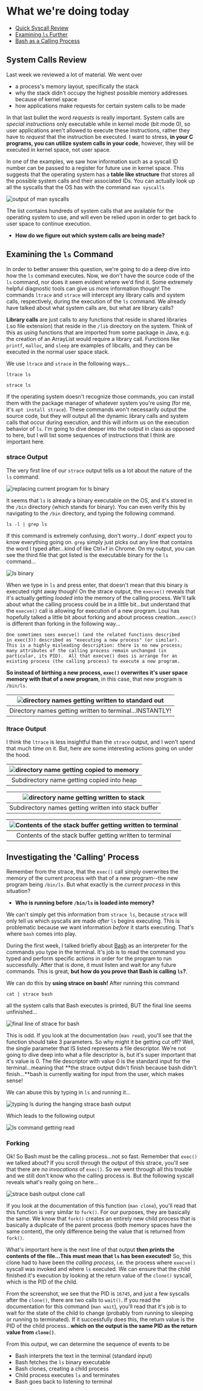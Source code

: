 # What we're doing today
+ [Quick Syscall Review](#syscall)
+ [Examining `ls` Further](#ls)
+ [Bash as a Calling Process](#bash)


## System Calls Review <a name = "syscall"></a>
Last week we reviewed a lot of material. We went over 

+ a process's memory layout, specifically the stack
+ why the stack didn't occupy the highest possible memory addresses because of kernel space
+ how applications make requests for certain system calls to be made

In that last bullet the word *requests* is really important. System calls are *special instructions* only executable while in kernel mode (bit mode 0), so user applications aren't allowed to execute these instructions, rather they have to *request* that the instruction be executed. I want to stress, **in your C programs, you can utilize system calls in your code**, however, they will be executed in kernel space, not user space.

In one of the examples, we saw how information such as a syscall ID number can be passed to a register for future use in kernel space. This suggests that the operating system has a **table like structure** that stores all the possible system calls and their associated IDs. You can actually look up all the syscalls that the OS has with the command `man syscalls`

![output of man syscalls](/images/man-syscalls.png)

The list contains hundreds of system calls that are available for the operating system to use, and will even be relied upon in order to get back to user space to continue execution. 

 + **How do we figure out which system calls are being made?**

 ## Examining the `ls` Command <a name = "ls"></a>
In order to better answer this question, we're going to do a deep dive into how the `ls` command executes. Now, we don't have the source code of the `ls` command, nor does it seem evident where we'd find it. Some extremely helpful diagnostic tools can give us more information though! The commands `ltrace` and `strace` will intercept any library calls and system calls, respectively, during the execution of the `ls` command. We already have talked about what system calls are, but what are library calls? 

**Library calls** are just calls to any functions that reside in shared libraries (.so file extension) that reside in the `/lib` directory on the system. Think of this as using functions that are imported from some package in Java, e.g. the creation of an ArrayList would require a library call. Functions like `printf`, `malloc`, and `sleep` are examples of libcalls, and they can be executed in the normal user space stack.

We use `ltrace` and `strace` in the following ways...

```
ltrace ls
```

```
strace ls
```
If the operating system doesn't recognize those commands, you can install them with the package manager of whatever system you're using (for me, it's `apt install strace`). These commands won't necessarily output the source code, but they will output all the dynamic library calls and system calls that occur during execution, and this will inform us on the execution behavior of `ls`. I'm going to dive deeper into the output in class as opposed to here, but I will list some sequences of instructions that I think are important here.

### strace Output
The very first line of our `strace` output tells us a lot about the nature of the `ls` command. 

![replacing current program for ls binary](/images/execve.png)

It seems that `ls` is already a binary executable on the OS, and it's stored in the `/bin` directory (which stands for binary). You can even verify this by navigating to the `/bin` directory, and typing the following command.
```
ls -l | grep ls
```

If this command is extremely confusing, don't worry...I dont' expect you to know everything going on. `grep` simply just picks out any line that contains the word I typed after...kind of like Ctrl+f in Chrome. On my output, you can see the third file that got listed is the executable binary for the `ls` command...

![ls binary](/images/binls.png)

When we type in `ls` and press enter, that doesn't mean that this binary is executed right away though! On the strace output, the `execve()` reveals that it's actually getting *loaded* into the memory of the calling process. We'll talk about what the calling process could be in a little bit...but understand that the `execve()` call is allowing for execution of a new program. Loui has hopefully talked a little bit about forking and about process creation...`exec()` is different than forking in the following way...

```
One sometimes sees execve() (and the related functions described
in exec(3)) described as "executing a new process" (or similar).
This is a highly misleading description: there is no new process;
many attributes of the calling process remain unchanged (in
particular, its PID).  All that execve() does is arrange for an
existing process (the calling process) to execute a new program.
```

**So instead of birthing a new process, `exec()` overwrites it's user space memory with that of a new program**, in this case, that new program is `/bin/ls`.

| ![directory names getting written to standard out](/images/strace-write.png) | 
|:--:| 
| Directory names getting written to terminal...INSTANTLY! |


### ltrace Output
I think the `ltrace` is less insightful than the `strace` output, and I won't spend that much time on it. But, here are some interesting actions going on under the hood. 

| ![directory name getting copied to memory](/images/ltrace-copy-dirname.png) | 
|:--:| 
| Subdirectory name getting copied into heap |

| ![directory name getting written to stack](/images/ltrace-stack-writes.png) | 
|:--:| 
| Subdirectory names getting written into stack buffer |

| ![Contents of the stack buffer getting written to terminal](/images/ltrace-stack-writes.png) | 
|:--:| 
| Contents of the stack buffer getting written to terminal |


## Investigating the 'Calling' Process <a name = "bash"></a>
Remember from the strace, that the `exec()` call simply overwrites the memory of the current process with that of a new program--the new program being `/bin/ls`. But what exactly is the *current process* in this situation?

+ **Who is running before `/bin/ls` is loaded into memory?**

We can't simply get this information from `strace ls`, because `strace` will only tell us which syscalls are made _after_ `ls` begins executing. This is problematic because we want information *before* it starts executing. That's where `bash` comes into play. 

During the first week, I talked briefly about [Bash](Week1Intro.md#terminal) as an interpreter for the commands you type in the terminal. It's job is to read the command you typed and perform specific actions in order for the program to run successfully. After that is done, it must listen and wait for any future commands. This is great, **but how do you prove that Bash is calling `ls`?**.

We can do this by **using strace on bash!** After running this command

```
cat | strace bash
```

all the system calls that Bash executes is printed, BUT the final line seems unfinished...

![final line of strace for bash](/images/strace-bash.png)

This is odd. If you look at the documentation (`man read`), you'll see that the function should take 3 parameters. So why might it be getting cut off? Well, the single parameter that IS listed represents a file descriptor. We're not going to dive deep into what a file descriptor is, but it's super important that it's value is 0. The file descriptor with value 0 is the standard input for the terminal...meaning that **the strace output didn't finish because bash didn't finish...**bash is currently waiting for input from the user, which makes sense!

We can abuse this by typing in `ls` and running it...

![typing ls during the hanging `strace bash` output](/images/typels-during-bashstrace.png)

Which leads to the following output

![ls command getting read](/images/stracebash-ls.png)

### Forking
Ok! So Bash must be the calling process...not so fast. Remember that `exec()` we talked about? If you scroll through the output of this strace, you'll see that there are *no invocations* of `exec()`. So we went through all this trouble and we still don't know who the calling process is. But the following syscall reveals what's really going on here...

![strace bash output clone call](/images/stracebash-clone.png)

If you look at the documentation of this function (`man clone`), you'll read that this function is very similar to `fork()`. For our purposes, they are basically the same. We know that `fork()` creates an entirely new child process that is basically a duplicate of the parent process (both memory spaces have the same content), the only difference being the value that is returned from `fork()`. 

What's important here is the next line of that output **then prints the contents of the file...This must mean that `ls` has been executed!** So, this clone had to have been the *calling process*, i.e. the process where `execve()` syscall was invoked and where `ls` executed. We can ensure that the child finished it's execution by looking at the return value of the `clone()` syscall, which is the PID of the child. 

From the screenshot, we see that the PID is `16745`, and just a few syscalls after the `clone()`, there are two calls to `wait()`. If you read the documentation for this command (`man wait`), you'll read that it's job is to wait for the state of the child to change (probably from running to sleeping or running to terminated). If it successfully does this, the return value is the PID of the child process...**which on the output is the same PID as the return value from `clone()`**.

From this output, we can determine the sequence of events to be
+ Bash interprets the text in the terminal (standard input)
+ Bash fetches the `ls` binary executable
+ Bash clones, creating a child process
+ Child process executes `ls` and terminates
+ Bash goes back to listening to terminal








